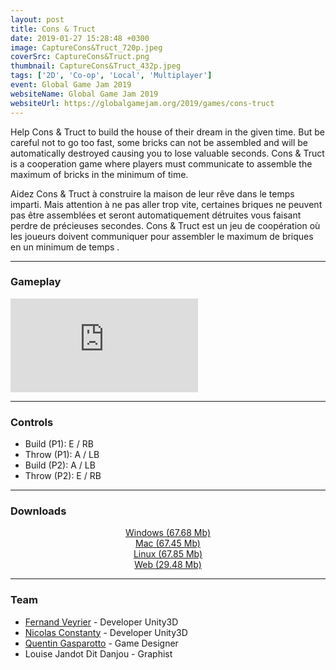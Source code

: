 ```yaml
---
layout: post
title: Cons & Truct
date: 2019-01-27 15:28:48 +0300
image: CaptureCons&Truct_720p.jpeg
coverSrc: CaptureCons&Truct.png
thumbnail: CaptureCons&Truct_432p.jpeg
tags: ['2D', 'Co-op', 'Local', 'Multiplayer']
event: Global Game Jam 2019
websiteName: Global Game Jam 2019
websiteUrl: https://globalgamejam.org/2019/games/cons-truct
---
```

Help Cons & Truct to build the house of their dream in the given time. But be careful not to go too fast, some bricks can not be assembled and will be automatically destroyed causing you to lose valuable seconds.
Cons & Truct is a cooperation game where players must communicate to assemble the maximum of bricks in the minimum of time.

Aidez Cons & Truct à construire la maison de leur rêve dans le temps imparti. Mais attention à ne pas aller trop vite, certaines briques ne peuvent pas être assemblées et seront automatiquement détruites vous faisant perdre de précieuses secondes.
Cons & Truct est un jeu de coopération où les joueurs doivent communiquer pour assembler le maximum de briques en un minimum de temps .

***

### Gameplay
<iframe src="https://www.youtube.com/embed/NmZTvgSJ8zU" frameborder="0" frameborder="0" allow="accelerometer; clipboard-write; encrypted-media; gyroscope; picture-in-picture" allowfullscreen></iframe>

***

### Controls
* Build (P1): E / RB
* Throw (P1): A / LB
* Build (P2): A / LB
* Throw (P2): E / RB

***

### Downloads
<p style="text-align: center;margin: 0;"><a href="https://1drv.ms/u/s!AoYk8X2I2PMgg5dQK5QFhiQRFD0Frw">Windows (67.68 Mb)</a></p>
<p style="text-align: center;margin: 0;"><a href="https://1drv.ms/u/s!AoYk8X2I2PMgg5dO8oSqWLBZ46bqMg">Mac (67.45 Mb)</a></p>
<p style="text-align: center;margin: 0;"><a href="https://1drv.ms/u/s!AoYk8X2I2PMgg5dP1OGaQ0_tHIfPPw">Linux (67.85 Mb)</a></p>
<p style="text-align: center;margin: 0;"><a href="https://1drv.ms/u/s!AoYk8X2I2PMgg5dMzSIHafFP_dfKXw">Web (29.48 Mb)</a></p>

***

### Team
* [Fernand Veyrier](https://www.linkedin.com/in/fernand-veyrier-26372596/) - Developer Unity3D
* [Nicolas Constanty](https://fr.linkedin.com/in/nicolas-constanty-653232113) - Developer Unity3D
* [Quentin Gasparotto](https://www.linkedin.com/in/quentin-gasparotto/?originalSubdomain=fr) - Game Designer
* Louise Jandot Dit Danjou - Graphist
